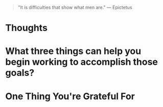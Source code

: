 
> \"It is difficulties that show what men are.\" — Epictetus

# Thoughts

# What three things can help you begin working to accomplish those goals?

# One Thing You're Grateful For

